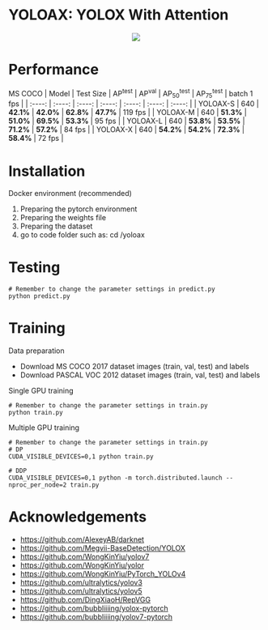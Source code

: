 # YOLOAX: YOLOX With Attention
<div align=center><img src="https://github.com/KejianXu/yoloax/assets/134375672/3061a843-4493-488d-8695-f59dba513886"></div>

# Performance
MS COCO
| Model | Test Size |   AP<sup>test</sup> | AP<sup>val</sup> | AP<sub>50</sub><sup>test</sup> | AP<sub>75</sub><sup>test</sup> | batch 1 fps |
| :----: | :----: | :----: | :----: | :----: | :----: | :----: |
| YOLOAX-S  | 640 | **42.1%** | **42.0%**	| **62.8%** |	**47.7%** | 119 fps |
| YOLOAX-M  | 640 | **51.3%** | **51.0%**	| **69.5%**	| **53.3%** | 95 fps  |
| YOLOAX-L  | 640 | **53.8%** | **53.5%** |	**71.2%** |	**57.2%** | 84 fps  |
| YOLOAX-X  | 640 | **54.2%** | **54.2%** |	**72.3%** |	**58.4%** | 72 fps  |

# Installation
Docker environment (recommended)

1. Preparing the pytorch environment
2. Preparing the weights file
3. Preparing the dataset
4. go to code folder such as: cd /yoloax

# Testing
```
# Remember to change the parameter settings in predict.py
python predict.py
```

# Training
Data preparation
+ Download MS COCO 2017 dataset images (train, val, test) and labels
+ Download PASCAL VOC 2012 dataset images (train, val, test) and labels

Single GPU training
```
# Remember to change the parameter settings in train.py
python train.py
```

Multiple GPU training
```
# Remember to change the parameter settings in train.py
# DP
CUDA_VISIBLE_DEVICES=0,1 python train.py

# DDP
CUDA_VISIBLE_DEVICES=0,1 python -m torch.distributed.launch --nproc_per_node=2 train.py
```
# Acknowledgements
+ <a name = "ref1" href="https://github.com/AlexeyAB/darknet">https://github.com/AlexeyAB/darknet</a>
+ <a name = "ref2" href="https://github.com/Megvii-BaseDetection/YOLOX">https://github.com/Megvii-BaseDetection/YOLOX</a>
+ <a name = "ref3" href="https://github.com/WongKinYiu/yolov7">https://github.com/WongKinYiu/yolov7</a>
+ <a name = "ref4" href="https://github.com/WongKinYiu/yolor">https://github.com/WongKinYiu/yolor</a>
+ <a name = "ref5" href="https://github.com/WongKinYiu/PyTorch_YOLOv4">https://github.com/WongKinYiu/PyTorch_YOLOv4</a>
+ <a name = "ref6" href="https://github.com/ultralytics/yolov3">https://github.com/ultralytics/yolov3</a>
+ <a name = "ref7" href="https://github.com/ultralytics/yolov5">https://github.com/ultralytics/yolov5</a>
+ <a name = "ref8" href="https://github.com/DingXiaoH/RepVGG">https://github.com/DingXiaoH/RepVGG</a>
+ <a name = "ref9" href="https://github.com/bubbliiiing/yolox-pytorch">https://github.com/bubbliiiing/yolox-pytorch</a>
+ <a name = "ref10" href="https://github.com/bubbliiiing/yolov7-pytorch">https://github.com/bubbliiiing/yolov7-pytorch</a>





